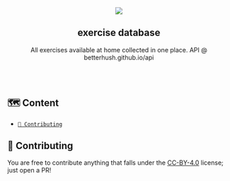 <div align="center">
  
<img src="https://github.com/user-attachments/assets/30683aa8-a6be-4ff2-8fba-c26abbe0a4b9" />

<h2> exercise database </h2>

All exercises available at home collected in one place. API @ betterhush.github.io/api
<br/><br/>
<br/><br/>
</div>

## 🗺️ Content

- [<code>🔨 Contributing</code>](#-contributing)

## 🔨 Contributing
You are free to contribute anything that falls under the [CC-BY-4.0](https://choosealicense.com/licenses/cc-by-4.0/) license; just open a PR!
